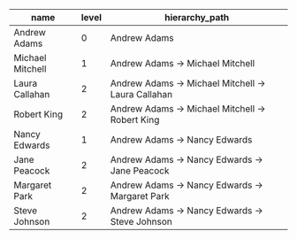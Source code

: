 | name             | level | hierarchy_path                                     |
| ---------------- | ----- | -------------------------------------------------- |
| Andrew Adams     | 0     | Andrew Adams                                       |
| Michael Mitchell | 1     | Andrew Adams -> Michael Mitchell                   |
| Laura Callahan   | 2     | Andrew Adams -> Michael Mitchell -> Laura Callahan |
| Robert King      | 2     | Andrew Adams -> Michael Mitchell -> Robert King    |
| Nancy Edwards    | 1     | Andrew Adams -> Nancy Edwards                      |
| Jane Peacock     | 2     | Andrew Adams -> Nancy Edwards -> Jane Peacock      |
| Margaret Park    | 2     | Andrew Adams -> Nancy Edwards -> Margaret Park     |
| Steve Johnson    | 2     | Andrew Adams -> Nancy Edwards -> Steve Johnson     |
